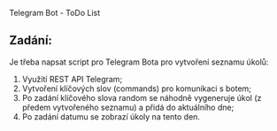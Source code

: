 Telegram Bot - ToDo List


## Zadání:
Je třeba napsat script pro Telegram Bota pro vytvoření seznamu úkolů:
1. Využití REST API Telegram;
2. Vytvoření klíčových slov (commands) pro komunikaci s botem; 
3. Po zadání klíčového slova random se náhodně vygeneruje úkol (z předem vytvořeného seznamu) a přidá do aktuálního dne;
4. Po zadání datumu se zobrazí úkoly na tento den.


